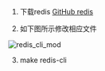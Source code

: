 1. 下载redis  [GitHub redis](https://github.com/antirez/redis)

2. 如下图所示修改相应文件

![redis_cli_mod](https://whoiami.github.io/public/images/images/redis_cli_mod.png)

3. make redis-cli
